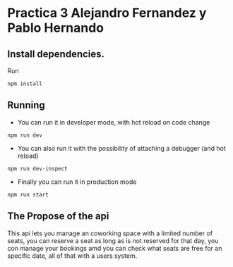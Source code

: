 # Practica 3 Alejandro Fernandez y Pablo Hernando

## Install dependencies.

Run

```
npm install
```

## Running

 * You can run it in developer mode, with hot reload on code change


```
npm run dev
``` 


 * You can also run it with the possibility of attaching a debugger (and hot reload)


```
npm run dev-inspect
``` 


 * Finally you can run it in production mode


```
npm run start
``` 

## The Propose of the api

This api lets you manage an coworking space with a limited number of seats, you can reserve a seat as long as is not reserved for that day, you con manage your bookings amd you can check what seats are free for an specific date, all of that with a users system.